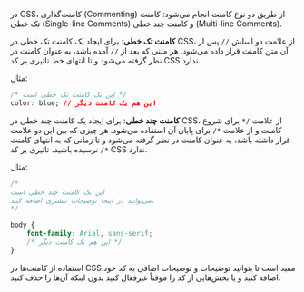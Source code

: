 در CSS، کامنت‌گذاری (Commenting) از طریق دو نوع کامنت انجام می‌شود: کامنت تک خطی (Single-line Comments) و کامنت چند خطی (Multi-line Comments).

 **کامنت تک خطی**:
   برای ایجاد یک کامنت تک خطی در CSS، از علامت دو اسلش `//` پس از آن متن کامنت قرار داده می‌شود. هر متنی که بعد از `//` آمده باشد، به عنوان کامنت در نظر گرفته می‌شود و تا انتهای خط تاثیری بر کد CSS ندارد.

   مثال:
   ```css
   /* این یک کامنت تک خطی است */
   color: blue; // این هم یک کامنت دیگر
   ```

 **کامنت چند خطی**:
   برای ایجاد یک کامنت چند خطی در CSS، از علامت `/*` برای شروع کامنت و از علامت `*/` برای پایان آن استفاده می‌شود. هر چیزی که بین این دو علامت قرار داشته باشد، به عنوان کامنت در نظر گرفته می‌شود و تا زمانی که به انتهای کامنت `*/` نرسیده باشید، تاثیری بر کد CSS ندارد.

   مثال:
   ```css
   /*
   این یک کامنت چند خطی است
   می‌توانید در اینجا توضیحات بیشتری اضافه کنید.
   */

   body {
       font-family: Arial, sans-serif;
       /* این هم یک کامنت دیگر */
   }
   ```

استفاده از کامنت‌ها در CSS مفید است تا بتوانید توضیحات و توضیحات اضافی به کد خود اضافه کنید و یا بخش‌هایی از کد را موقتاً غیرفعال کنید بدون اینکه آن‌ها را حذف کنید.

